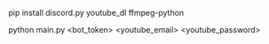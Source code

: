 pip install discord.py youtube_dl ffmpeg-python

python main.py <bot_token> <youtube_email> <youtube_password>
